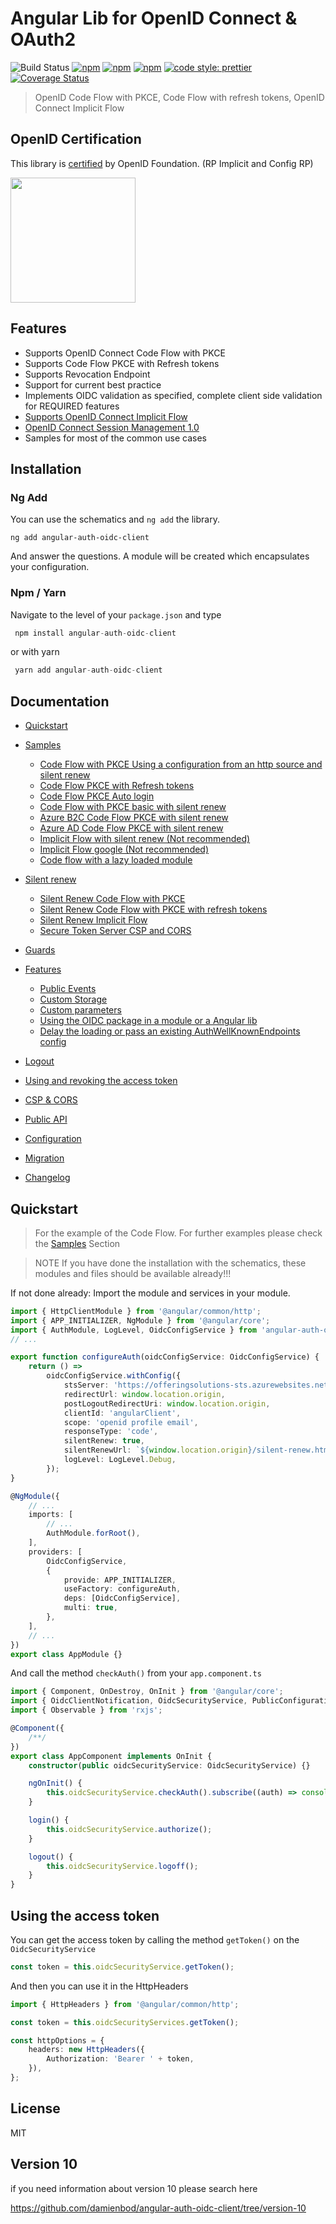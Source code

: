 # Angular Lib for OpenID Connect & OAuth2

![Build Status](https://github.com/damienbod/angular-auth-oidc-client/workflows/angular-auth-oidc-client-build/badge.svg?branch=main) [![npm](https://img.shields.io/npm/v/angular-auth-oidc-client.svg)](https://www.npmjs.com/package/angular-auth-oidc-client) [![npm](https://img.shields.io/npm/dm/angular-auth-oidc-client.svg)](https://www.npmjs.com/package/angular-auth-oidc-client) [![npm](https://img.shields.io/npm/l/angular-auth-oidc-client.svg)](https://www.npmjs.com/package/angular-auth-oidc-client) [![code style: prettier](https://img.shields.io/badge/code_style-prettier-ff69b4.svg)](https://github.com/prettier/prettier) [![Coverage Status](https://coveralls.io/repos/github/damienbod/angular-auth-oidc-client/badge.svg?branch=master)](https://coveralls.io/github/damienbod/angular-auth-oidc-client?branch=master)

> OpenID Code Flow with PKCE, Code Flow with refresh tokens, OpenID Connect Implicit Flow

## OpenID Certification

This library is <a href="http://openid.net/certification/#RPs">certified</a> by OpenID Foundation. (RP Implicit and Config RP)

<a href="http://openid.net/certification/#RPs"><img src="https://damienbod.files.wordpress.com/2017/06/oid-l-certification-mark-l-rgb-150dpi-90mm.png" alt="" width="200" /></a>

## Features

-   Supports OpenID Connect Code Flow with PKCE
-   Supports Code Flow PKCE with Refresh tokens
-   Supports Revocation Endpoint
-   Support for current best practice
-   Implements OIDC validation as specified, complete client side validation for REQUIRED features
-   [Supports OpenID Connect Implicit Flow](http://openid.net/specs/openid-connect-implicit-1_0.html)
-   [OpenID Connect Session Management 1.0](http://openid.net/specs/openid-connect-session-1_0.html)
-   Samples for most of the common use cases

## Installation

### Ng Add

You can use the schematics and `ng add` the library.

```
ng add angular-auth-oidc-client
```

And answer the questions. A module will be created which encapsulates your configuration.

### Npm / Yarn

Navigate to the level of your `package.json` and type

```typescript
 npm install angular-auth-oidc-client
```

or with yarn

```typescript
 yarn add angular-auth-oidc-client
```

## Documentation

-   [Quickstart](https://github.com/damienbod/angular-auth-oidc-client/tree/master/docs/quickstart.md)
-   [Samples](https://github.com/damienbod/angular-auth-oidc-client/tree/master/docs/samples.md)

    -   [Code Flow with PKCE Using a configuration from an http source and silent renew](https://github.com/damienbod/angular-auth-oidc-client/tree/master/docs/samples.md#code-flow-with-pkce-using-a-configuration-from-an-http-source-and-silent-renew)
    -   [Code Flow PKCE with Refresh tokens](https://github.com/damienbod/angular-auth-oidc-client/tree/master/docs/samples.md#code-flow-pkce-with-refresh-tokens)
    -   [Code Flow PKCE Auto login](https://github.com/damienbod/angular-auth-oidc-client/tree/master/docs/samples.md#code-flow-pkce-auto-login)
    -   [Code Flow with PKCE basic with silent renew](https://github.com/damienbod/angular-auth-oidc-client/tree/master/docs/samples.md#code-flow-with-pkce-basic-with-silent-renew)
    -   [Azure B2C Code Flow PKCE with silent renew](https://github.com/damienbod/angular-auth-oidc-client/tree/master/docs/samples.md#azure-b2c-code-flow-pkce-with-silent-renew)
    -   [Azure AD Code Flow PKCE with silent renew](https://github.com/damienbod/angular-auth-oidc-client/tree/master/docs/samples.md#azure-ad-oidc-code-flow-with-pkce)
    -   [Implicit Flow with silent renew (Not recommended)](https://github.com/damienbod/angular-auth-oidc-client/tree/master/docs/samples.md#implicit-flow-with-silent-renew-not-recommended)
    -   [Implicit Flow google (Not recommended)](https://github.com/damienbod/angular-auth-oidc-client/tree/master/docs/samples.md#implicit-flow-google-not-recommended)
    -   [Code flow with a lazy loaded module](https://github.com/damienbod/angular-auth-oidc-client/tree/master/docs/samples.md#code-flow-with-a-lazy-loaded-module)

-   [Silent renew](https://github.com/damienbod/angular-auth-oidc-client/tree/master/docs/silent-renew.md)

    -   [Silent Renew Code Flow with PKCE](https://github.com/damienbod/angular-auth-oidc-client/tree/master/docs/silent-renew.md#silent-renew-code-flow-with-pkce)
    -   [Silent Renew Code Flow with PKCE with refresh tokens](https://github.com/damienbod/angular-auth-oidc-client/tree/master/docs/silent-renew.md#silent-renew-code-flow-with-pkce-with-refresh-tokens)
    -   [Silent Renew Implicit Flow](https://github.com/damienbod/angular-auth-oidc-client/tree/master/docs/silent-renew.md#silent-renew-implicit-flow)
    -   [Secure Token Server CSP and CORS](https://github.com/damienbod/angular-auth-oidc-client/tree/master/docs/silent-renew.md#secure-token-server-csp-and-cors)

-   [Guards](https://github.com/damienbod/angular-auth-oidc-client/tree/master/docs/guards.md)
-   [Features](https://github.com/damienbod/angular-auth-oidc-client/tree/master/docs/features.md)
    -   [Public Events](https://github.com/damienbod/angular-auth-oidc-client/tree/master/docs/features.md#public-events)
    -   [Custom Storage](https://github.com/damienbod/angular-auth-oidc-client/tree/master/docs/features.md#custom-storage)
    -   [Custom parameters](https://github.com/damienbod/angular-auth-oidc-client/tree/master/docs/features.md#custom-parameters)
    -   [Using the OIDC package in a module or a Angular lib](https://github.com/damienbod/angular-auth-oidc-client/tree/master/docs/features.md#using-the-oidc-package-in-a-module-or-a-angular-lib)
    -   [Delay the loading or pass an existing AuthWellKnownEndpoints config](https://github.com/damienbod/angular-auth-oidc-client/tree/master/docs/features.md#delay-the-loading-or-pass-an-existing-well-knownopenid-configuration-configuration)
-   [Logout](https://github.com/damienbod/angular-auth-oidc-client/tree/master/docs/logout.md)
-   [Using and revoking the access token](https://github.com/damienbod/angular-auth-oidc-client/tree/master/docs/using-access-tokens.md)
-   [CSP & CORS](https://github.com/damienbod/angular-auth-oidc-client/tree/master/docs/csp-cors-config.md)
-   [Public API](https://github.com/damienbod/angular-auth-oidc-client/tree/master/docs/public-api.md)
-   [Configuration](https://github.com/damienbod/angular-auth-oidc-client/tree/master/docs/configuration.md)
-   [Migration](https://github.com/damienbod/angular-auth-oidc-client/tree/master/docs/migration.md)
-   [Changelog](https://github.com/damienbod/angular-auth-oidc-client/tree/master/CHANGELOG.md)

## Quickstart

> For the example of the Code Flow. For further examples please check the [Samples](docs/samples.md) Section

> NOTE If you have done the installation with the schematics, these modules and files should be available already!!!

If not done already: Import the module and services in your module.

```typescript
import { HttpClientModule } from '@angular/common/http';
import { APP_INITIALIZER, NgModule } from '@angular/core';
import { AuthModule, LogLevel, OidcConfigService } from 'angular-auth-oidc-client';
// ...

export function configureAuth(oidcConfigService: OidcConfigService) {
    return () =>
        oidcConfigService.withConfig({
            stsServer: 'https://offeringsolutions-sts.azurewebsites.net',
            redirectUrl: window.location.origin,
            postLogoutRedirectUri: window.location.origin,
            clientId: 'angularClient',
            scope: 'openid profile email',
            responseType: 'code',
            silentRenew: true,
            silentRenewUrl: `${window.location.origin}/silent-renew.html`,
            logLevel: LogLevel.Debug,
        });
}

@NgModule({
    // ...
    imports: [
        // ...
        AuthModule.forRoot(),
    ],
    providers: [
        OidcConfigService,
        {
            provide: APP_INITIALIZER,
            useFactory: configureAuth,
            deps: [OidcConfigService],
            multi: true,
        },
    ],
    // ...
})
export class AppModule {}
```

And call the method `checkAuth()` from your `app.component.ts`

```typescript
import { Component, OnDestroy, OnInit } from '@angular/core';
import { OidcClientNotification, OidcSecurityService, PublicConfiguration } from 'angular-auth-oidc-client';
import { Observable } from 'rxjs';

@Component({
    /**/
})
export class AppComponent implements OnInit {
    constructor(public oidcSecurityService: OidcSecurityService) {}

    ngOnInit() {
        this.oidcSecurityService.checkAuth().subscribe((auth) => console.log('is authenticated', auth));
    }

    login() {
        this.oidcSecurityService.authorize();
    }

    logout() {
        this.oidcSecurityService.logoff();
    }
}
```

## Using the access token

You can get the access token by calling the method `getToken()` on the `OidcSecurityService`

```typescript
const token = this.oidcSecurityService.getToken();
```

And then you can use it in the HttpHeaders

```typescript
import { HttpHeaders } from '@angular/common/http';

const token = this.oidcSecurityServices.getToken();

const httpOptions = {
    headers: new HttpHeaders({
        Authorization: 'Bearer ' + token,
    }),
};
```

## License

MIT

## Version 10

if you need information about version 10 please search here

https://github.com/damienbod/angular-auth-oidc-client/tree/version-10
